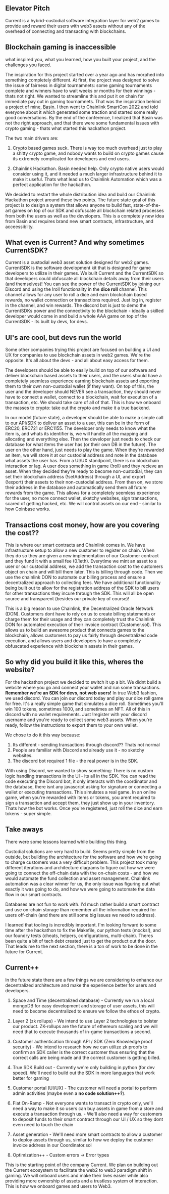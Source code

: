 
## Elevator Pitch

Current is a hybrid-custodial software integration layer for web2 games to provide and reward their users with web3 assets without any of the overhead of connecting and transacting with blockchains.


## Blockchain gaming is inaccessible
what inspired you, what you learned, how you built your project, and the challenges you faced.

The inspiration for this project started over a year ago and has morphed into something completely different. At first, the project was designed to solve the issue of fairness in digital tournamnets: some gaming tournaments complete and winners have to wait weeks or months for their winnings - thats not right. We wanted to streamline this and put it on chain for immediate pay out in gaming tournamnets. That was the inspiration behind a project of mine, [Basin](https://github.com/eucliss/Basin). I then went to Chainlink SmartCon 2022 and told everyone about it which generated some traction and started some really good conversations. By the end of the conference, I realized that Basin was not the right approach, and that there were some fundamental issues with crypto gaming - thats what started this hackathon project.

The two main drivers are:

1. Crypto based games suck.
  There is way too much overhead just to play a shitty crypto game, and nobody wants to build on crypto games cause its extremely complicated for developers and end users.

2. Chainlink Hackathon.
  Basin needed help. Only crypto native users would consider using it, and it needed a much larger infrastructure behind it to make it useful. Thats what lead us to Chainlink Automation which was a perfect application for the hackathon.

We decided to restart the whole distribution idea and build our Chainlink Hackathon project around these two points. The future state goal of this project is to design a system that allows anyone to build fast, state-of-the-art games on top of our SDK and obfuscate all blockchain related processes from both the users as well as the developers. This is a completely new idea from Basin and requires brand new smart contracts, infrastructure, and acceessiblity.

## What even is Current? And why sometimes CurrentSDK?

Current is a custodial web3 asset solution designed for web2 games. CurrentSDK is the software development kit that is designed for game developers to utilize in their games. We built Current and the CurrentSDK so that developers could obfuscate all blockchain details away from their users (and themselves)! You can see the power of the CurrentSDK by joining our Discord and using the !roll functionality in the __dice roll__ channel. This channel allows for any user to roll a dice and earn blockchain based rewards, no wallet connection or transactions required. Just log in, register in the channel, and win rewards. The discord bot is just to demo the CurrentSDKs power and the connectivity to the blockchain - ideally a skilled developer would come in and build a whole AAA game on top of the CurrentSDK - its built by devs, for devs.

## UI's are cool, but devs run the world

Some other companies trying this project are focused on building a UI and UX for companies to use blockchain assets in web2 games. We're the opposite. It's all about the devs - and all about easy access for them.

The developers should be able to easily build on top of our software and deliver blockchain based assets to their users, and the users should have a completely seemless experience earning blockchain assets and exporting them to their own non-custodial wallet (if they want). On top of this, the user and the developer should NEVER see a transaction, they should never have to connect a wallet, connect to a blockchain, wait for execution of a transaction, etc. We should take care of all of that. This is how we onboard the masses to crypto: take out the crypto and make it a true backend. 

In our model (future state), a developer should be able to make a simple call to our API/SDK to deliver an asset to a user, this can be in the form of ERC20, ERC721 or ERC1155. The developer only needs to know what the item is, and whats its identifier is, we will handle all the mapping and allocating and everything else. Then the developer just needs to check our database for what items the user has (or their own DB in the future). The user on the other hand, just needs to play the game. When they're rewarded an item, we will store it at our custodial address and note in the database what assets the user has. From a UI/UX standpoint, there is no blockchain interaction or lag. A user does something in game (!roll) and they recieve an asset. When they decided they're ready to become non-custodial, they can set their blockchain address (!setAddress) through a UI, and export (!export) their assets to their non-custodial address. From then on, we store their address in the database and automatically send them all future rewards from the game. This allows for a completely seemless experience for the user, no more connect wallet, sketchy websites, sign transactions, scared of getting hacked, etc. We will control assets on our end - similar to how Coinbase works.

## Transactions cost money, how are you covering the cost??

This is where our smart contracts and Chainlink comes in. We have infrastructure setup to allow a new customer to register on chain. When they do so they are given a new implementation of our Customer contract and they fund it with a small fee (0.1eth). Everytime we mint an asset to a user or our custodial address, we add the transaction cost to the customers object on chain and will bill them later. This is billing through code. Then we use the chainlink DON to automate our billing process and ensure a decentralized approach to collecting fees. We have additional functionality being built out to allow for the registration address of the SDK to bill users for other transactions they incure through the SDK. This will all be open source and transparent (besides our private key of course)!

This is a big reason to use Chainlink, the Decentralized Oracle Network (DON). Customers dont have to rely on us to create billing statements or charge them for their usage and they can completely trust the Chainlink DON for automated execution of their invoice contract (Customer.sol). This allows us to build an awesome product that connects games to the blockchain, allows customers to pay us fairly through decentralized code execution, and allows users and developers to have a completely obfuscated experience with blockchain assets in their games.

## So why did you build it like this, wheres the website?

For the hackathon project we decided to switch it up a bit. We didnt build a website where you go and connect your wallet and run some transactions. __Remember we're an SDK for devs, not web users!__ In true Web3 fashion, we used discord. You can join our discord today and play our dice roll game for free. It's a really simple game that simulates a dice roll. Sometimes you'll win 100 tokens, sometimes 1000, and sometimes an NFT. All of this in discord with no wallet requirements. Just !register with your discord username and you're ready to collect some web3 assets. When you're ready, follow the instructions to export them to your own wallet.

We chose to do it this way because:
  1. Its different - sending transactions through discord?? Thats not normal
  2. People are familiar with Discord and already use it - no sketchy websites.
  3. The discord bot required 1 file - the real power is in the SDK.

With using Discord, we wanted to show something: There is no custom logic handling transactions in the UI - its all in the SDK. You can read the code executing the Discord bot, it only interacts with the coordinator and the database, there isnt any javascript asking for signature or connecting a wallet or executing transactions. This simulates a real game. In an online game, when you're rewarded with items or tokens, you arent required to sign a transaction and accept them, they just show up in your inventory. Thats how the bot works. Once you're registered, just roll the dice and earn tokens - super simple.

## Take aways

There were some lessons learned while building this thing. 

Custodial solutions are very hard to build. Seems pretty simple from the outside, but building the architecture for the software and how we're going to charge customers was a very difficult problem. This project took many different iterations and architecture diagrams to figure out how we were going to connect the off-chain data with the on-chain costs - and how we would automate the fund collection and asset management. Chainlink automation was a clear winner for us, the only issue was figuring out what exactly it was going to do, and how we were going to automate the data flow in our smart contracts.

Databases are not fun to work with. I'd much rather build a smart contract and use on-chain storage than remember all the information required for users off-chain (and there are still some big issues we need to address).

I learned that tooling is incredibly important. I'm looking forward to some time after the hackathon to fix the Makefile, our python tests (mocks!), and our foundry tests (cheats, helpers, configurations, multi-chain). Theres been quite a bit of tech debt created just to get the product out the door. That leads me to the next section, there is a ton of work to be done in the future for Current.

## Current++

In the future state there are a few things we are considering to enhance our decentralized architecture and make the experience better for users and developers.
  
  1. Space and Time (decentralized database)
    - Currently we run a local mongoDB for easy development and storage of user assets, this will need to become decentralized to ensure we follow the ethos of crypto.

  2. Layer 2 (zk rollups)
    - We intend to use Layer 2 technologies to bolster our product. ZK-rollups are the future of ethereum scaling and we will need that to execute thousands of in-game transactions a second.

  3. Customer authentication through API / SDK (Zero Knowledge proof security)
    - We intend to research how we can utilize zk proofs to confirm an SDK caller is the correct customer thus ensuring that the correct calls are being made and the correct customer is getting billed.
  
  4. True SDK Build out
    - Currently we're only building in python (for dev speed). We'll need to build out the SDK in more languages that work better for gaming
  
  5. Customer portal (UI/UX)
    - The customer will need a portal to perform admin activities (maybe even a __no code solution++?__).
  
  6. Fiat On-Ramp
    - Not everyone wants to transact in crypto only, we'll need a way to make it so users can buy assets in game from a store and execute a transaction through us.
    - We'll also need a way for customers to deposit funds to their smart contract through our UI / UX so they dont even need to touch the chain
  
  7. Asset generation
    - We'll need more smart contracts to allow a customer to deploy assets through us, similar to how we deploy the customer invoice address in our Coordinator.sol
  
  8. Optimization++
    - Custom errors -> Error types

This is the starting point of the company Current. We plan on building out the Current ecosystem to facilitate the web2 to web3 paradigm shift in gaming. We will onboard users and make their lives easier while also providing more ownership of assets and a trustless system of interaction. This is how we onboard games and users to Web3.

